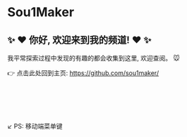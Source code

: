 # Sou1Maker

## :sparkles: :heart: 你好, 欢迎来到我的频道! :heart: :sparkles:

我平常探索过程中发现的有趣的都会收集到这里, 欢迎查阅。 :mouse:

:point_right: 点击此处回到主页: https://github.com/sou1maker/

<br/>

<br/>

<br/>

<br/>

:arrow_lower_left: PS: 移动端菜单键
